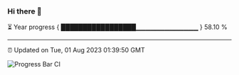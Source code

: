 ### Hi there 👋

⏳ Year progress { █████████████████▁▁▁▁▁▁▁▁▁▁▁▁▁ } 58.10 %

---

⏰ Updated on Tue, 01 Aug 2023 01:39:50 GMT

![Progress Bar CI](https://github.com/ZhaoGui/ZhaoGui/workflows/Progress%20Bar%20CI/badge.svg)
